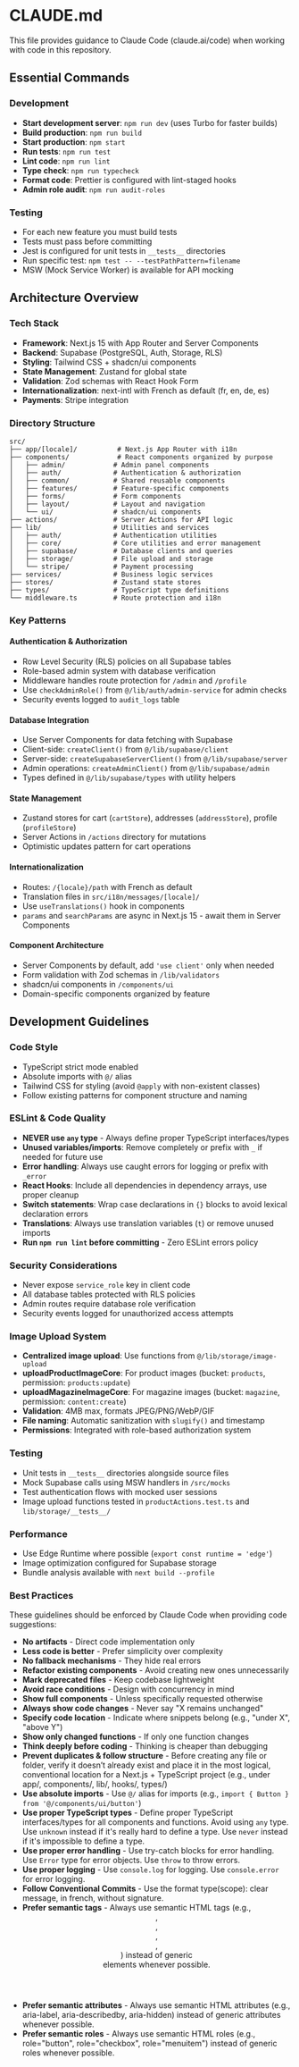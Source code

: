 # CLAUDE.md

This file provides guidance to Claude Code (claude.ai/code) when working with code in this repository.

## Essential Commands

### Development

- **Start development server**: `npm run dev` (uses Turbo for faster builds)
- **Build production**: `npm run build`
- **Start production**: `npm start`
- **Run tests**: `npm run test`
- **Lint code**: `npm run lint`
- **Type check**: `npm run typecheck`
- **Format code**: Prettier is configured with lint-staged hooks
- **Admin role audit**: `npm run audit-roles`

### Testing

- For each new feature you must build tests
- Tests must pass before committing
- Jest is configured for unit tests in `__tests__` directories
- Run specific test: `npm test -- --testPathPattern=filename`
- MSW (Mock Service Worker) is available for API mocking

## Architecture Overview

### Tech Stack

- **Framework**: Next.js 15 with App Router and Server Components
- **Backend**: Supabase (PostgreSQL, Auth, Storage, RLS)
- **Styling**: Tailwind CSS + shadcn/ui components
- **State Management**: Zustand for global state
- **Validation**: Zod schemas with React Hook Form
- **Internationalization**: next-intl with French as default (fr, en, de, es)
- **Payments**: Stripe integration

### Directory Structure

```
src/
├── app/[locale]/          # Next.js App Router with i18n
├── components/            # React components organized by purpose
│   ├── admin/            # Admin panel components
│   ├── auth/             # Authentication & authorization
│   ├── common/           # Shared reusable components
│   ├── features/         # Feature-specific components
│   ├── forms/            # Form components
│   ├── layout/           # Layout and navigation
│   └── ui/               # shadcn/ui components
├── actions/              # Server Actions for API logic
├── lib/                  # Utilities and services
│   ├── auth/             # Authentication utilities
│   ├── core/             # Core utilities and error management
│   ├── supabase/         # Database clients and queries
│   ├── storage/          # File upload and storage
│   └── stripe/           # Payment processing
├── services/             # Business logic services
├── stores/               # Zustand state stores
├── types/                # TypeScript type definitions
└── middleware.ts         # Route protection and i18n
```

### Key Patterns

#### Authentication & Authorization

- Row Level Security (RLS) policies on all Supabase tables
- Role-based admin system with database verification
- Middleware handles route protection for `/admin` and `/profile`
- Use `checkAdminRole()` from `@/lib/auth/admin-service` for admin checks
- Security events logged to `audit_logs` table

#### Database Integration

- Use Server Components for data fetching with Supabase
- Client-side: `createClient()` from `@/lib/supabase/client`
- Server-side: `createSupabaseServerClient()` from `@/lib/supabase/server`
- Admin operations: `createAdminClient()` from `@/lib/supabase/admin`
- Types defined in `@/lib/supabase/types` with utility helpers

#### State Management

- Zustand stores for cart (`cartStore`), addresses (`addressStore`), profile (`profileStore`)
- Server Actions in `/actions` directory for mutations
- Optimistic updates pattern for cart operations

#### Internationalization

- Routes: `/{locale}/path` with French as default
- Translation files in `src/i18n/messages/[locale]/`
- Use `useTranslations()` hook in components
- `params` and `searchParams` are async in Next.js 15 - await them in Server Components

#### Component Architecture

- Server Components by default, add `'use client'` only when needed
- Form validation with Zod schemas in `/lib/validators`
- shadcn/ui components in `/components/ui`
- Domain-specific components organized by feature

## Development Guidelines

### Code Style

- TypeScript strict mode enabled
- Absolute imports with `@/` alias
- Tailwind CSS for styling (avoid `@apply` with non-existent classes)
- Follow existing patterns for component structure and naming

### ESLint & Code Quality

- **NEVER use `any` type** - Always define proper TypeScript interfaces/types
- **Unused variables/imports**: Remove completely or prefix with `_` if needed for future use
- **Error handling**: Always use caught errors for logging or prefix with `_error`
- **React Hooks**: Include all dependencies in dependency arrays, use proper cleanup
- **Switch statements**: Wrap case declarations in `{}` blocks to avoid lexical declaration errors
- **Translations**: Always use translation variables (`t`) or remove unused imports
- **Run `npm run lint` before committing** - Zero ESLint errors policy

### Security Considerations

- Never expose `service_role` key in client code
- All database tables protected with RLS policies
- Admin routes require database role verification
- Security events logged for unauthorized access attempts

### Image Upload System

- **Centralized image upload**: Use functions from `@/lib/storage/image-upload`
- **uploadProductImageCore**: For product images (bucket: `products`, permission: `products:update`)
- **uploadMagazineImageCore**: For magazine images (bucket: `magazine`, permission: `content:create`)
- **Validation**: 4MB max, formats JPEG/PNG/WebP/GIF
- **File naming**: Automatic sanitization with `slugify()` and timestamp
- **Permissions**: Integrated with role-based authorization system

### Testing

- Unit tests in `__tests__` directories alongside source files
- Mock Supabase calls using MSW handlers in `/src/mocks`
- Test authentication flows with mocked user sessions
- Image upload functions tested in `productActions.test.ts` and `lib/storage/__tests__/`

### Performance

- Use Edge Runtime where possible (`export const runtime = 'edge'`)
- Image optimization configured for Supabase storage
- Bundle analysis available with `next build --profile`

### Best Practices

These guidelines should be enforced by Claude Code when providing code suggestions:

- **No artifacts** - Direct code implementation only
- **Less code is better** - Prefer simplicity over complexity
- **No fallback mechanisms** - They hide real errors
- **Refactor existing components** - Avoid creating new ones unnecessarily
- **Mark deprecated files** - Keep codebase lightweight
- **Avoid race conditions** - Design with concurrency in mind
- **Show full components** - Unless specifically requested otherwise
- **Always show code changes** - Never say "X remains unchanged"
- **Specify code location** - Indicate where snippets belong (e.g., "under X", "above Y")
- **Show only changed functions** - If only one function changes
- **Think deeply before coding** - Thinking is cheaper than debugging
- **Prevent duplicates & follow structure** - Before creating any file or folder, verify it doesn’t already exist and place it in the most logical, conventional location for a Next.js + TypeScript project (e.g., under app/, components/, lib/, hooks/, types/)
- **Use absolute imports** - Use `@/` alias for imports (e.g., `import { Button } from '@/components/ui/button'`)
- **Use proper TypeScript types** - Define proper TypeScript interfaces/types for all components and functions. Avoid using `any` type. Use `unknown` instead if it's really hard to define a type. Use `never` instead if it's impossible to define a type.
- **Use proper error handling** - Use try-catch blocks for error handling. Use `Error` type for error objects. Use `throw` to throw errors.
- **Use proper logging** - Use `console.log` for logging. Use `console.error` for error logging.
- **Follow Conventional Commits** - Use the format type(scope): clear message, in french, without signature.
- **Prefer semantic tags** - Always use semantic HTML tags (e.g., <header>, <main>, <section>, <article>, <footer>) instead of generic <div> elements whenever possible.
- **Prefer semantic attributes** - Always use semantic HTML attributes (e.g., aria-label, aria-describedby, aria-hidden) instead of generic attributes whenever possible.
- **Prefer semantic roles** - Always use semantic HTML roles (e.g., role="button", role="checkbox", role="menuitem") instead of generic roles whenever possible.